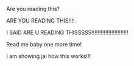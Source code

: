 Are you reading this?

ARE YOU READING THIS!!!!


I SAID ARE U READING THISSSSS!!!!!!!!!!!!!!!!!!!!!!!!

Read me baby one more time!

I am showing jai how this works!!!